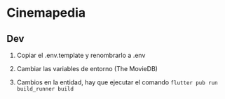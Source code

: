 # Cinemapedia

## Dev

1. Copiar el .env.template y renombrarlo a .env
2. Cambiar las variables de entorno (The MovieDB)

3. Cambios en la entidad, hay que ejecutar el comando ```flutter pub run build_runner build```
